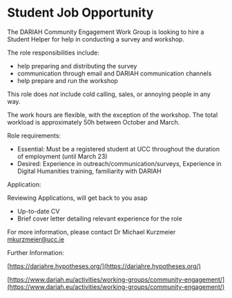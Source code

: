 # Student Job Opportunity

The DARIAH Community Engagement Work Group is looking to hire a Student Helper for help in conducting a survey and workshop.

The role responsibilities include:

- help preparing and distributing the survey
- communication through email and DARIAH communication channels
- help prepare and run the workshop

This role does *not* include cold calling, sales, or annoying people in any way.

The work hours are flexible, with the exception of the workshop. The total workload is approximately 50h between October and March.

Role requirements:

- Essential: Must be a registered student at UCC throughout the duration of employment (until March 23)
- Desired: Experience in outreach/communication/surveys, Experience in Digital Humanities training, familiarity with DARIAH


Application:

<!-- To apply for this role, please send the following documents to [mkurzmeier@ucc.ie](mkurzmeier@ucc.ie) : --> Reviewing Applications, will get back to you asap

- Up-to-date CV
- Brief cover letter detailing relevant experience for the role



For more information, please contact Dr Michael Kurzmeier [mkurzmeier@ucc.ie](mkurzmeier@ucc.ie)


Further Information:

[https://dariahre.hypotheses.org/](https://dariahre.hypotheses.org/)

[https://www.dariah.eu/activities/working-groups/community-engagement/](https://www.dariah.eu/activities/working-groups/community-engagement/)
